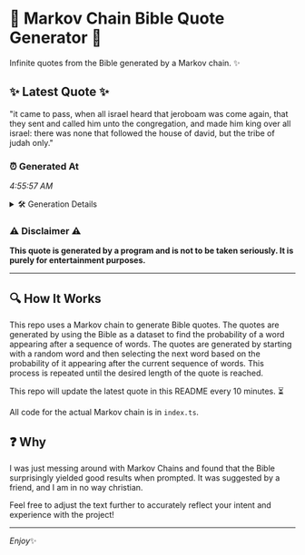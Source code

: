 # 📖 Markov Chain Bible Quote Generator 📖

Infinite quotes from the Bible generated by a Markov chain. ✨

## ✨ Latest Quote ✨
"it came to pass, when all israel heard that jeroboam was come again, that they sent and called him unto the congregation, and made him king over all israel: there was none that followed the house of david, but the tribe of judah only."

### ⏰ Generated At
*4:55:57 AM*

<details>
    <summary>🛠️ Generation Details</summary>
    <p>
        <strong>🌱 Seed:</strong> it<br>
        <strong>🔄 Iterations:</strong> 43<br>
        <strong>📜 Context History:</strong><br>[ it ]: came<br>[ it, came ]: to<br>[ it, came, to ]: pass,<br>[ it, came, to, pass, ]: when<br>[ it, came, to, pass,, when ]: all<br>[ it, came, to, pass,, when, all ]: israel<br>[ came, to, pass,, when, all, israel ]: heard<br>[ to, pass,, when, all, israel, heard ]: that<br>[ pass,, when, all, israel, heard, that ]: jeroboam<br>[ when, all, israel, heard, that, jeroboam ]: was<br>[ all, israel, heard, that, jeroboam, was ]: come<br>[ israel, heard, that, jeroboam, was, come ]: again,<br>[ heard, that, jeroboam, was, come, again, ]: that<br>[ that, jeroboam, was, come, again,, that ]: they<br>[ jeroboam, was, come, again,, that, they ]: sent<br>[ was, come, again,, that, they, sent ]: and<br>[ come, again,, that, they, sent, and ]: called<br>[ again,, that, they, sent, and, called ]: him<br>[ that, they, sent, and, called, him ]: unto<br>[ they, sent, and, called, him, unto ]: the<br>[ sent, and, called, him, unto, the ]: congregation,<br>[ and, called, him, unto, the, congregation, ]: and<br>[ called, him, unto, the, congregation,, and ]: made<br>[ him, unto, the, congregation,, and, made ]: him<br>[ unto, the, congregation,, and, made, him ]: king<br>[ the, congregation,, and, made, him, king ]: over<br>[ congregation,, and, made, him, king, over ]: all<br>[ and, made, him, king, over, all ]: israel:<br>[ made, him, king, over, all, israel: ]: there<br>[ him, king, over, all, israel:, there ]: was<br>[ king, over, all, israel:, there, was ]: none<br>[ over, all, israel:, there, was, none ]: that<br>[ all, israel:, there, was, none, that ]: followed<br>[ israel:, there, was, none, that, followed ]: the<br>[ there, was, none, that, followed, the ]: house<br>[ was, none, that, followed, the, house ]: of<br>[ none, that, followed, the, house, of ]: david,<br>[ that, followed, the, house, of, david, ]: but<br>[ followed, the, house, of, david,, but ]: the<br>[ the, house, of, david,, but, the ]: tribe<br>[ house, of, david,, but, the, tribe ]: of<br>[ of, david,, but, the, tribe, of ]: judah<br>[ david,, but, the, tribe, of, judah ]: only.<br>
    </p>
</details>

### ⚠️ Disclaimer ⚠️
**This quote is generated by a program and is not to be taken seriously. It is purely for entertainment purposes.**

---

## 🔍 How It Works

This repo uses a Markov chain to generate Bible quotes. The quotes are generated by using the Bible as a dataset to find the probability of a word appearing after a sequence of words. The quotes are generated by starting with a random word and then selecting the next word based on the probability of it appearing after the current sequence of words. This process is repeated until the desired length of the quote is reached.

This repo will update the latest quote in this README every 10 minutes. ⏳

All code for the actual Markov chain is in `index.ts`.

## ❓ Why

I was just messing around with Markov Chains and found that the Bible surprisingly yielded good results when prompted. 
It was suggested by a friend, and I am in no way christian.

Feel free to adjust the text further to accurately reflect your intent and experience with the project!

---

*Enjoy*✨
